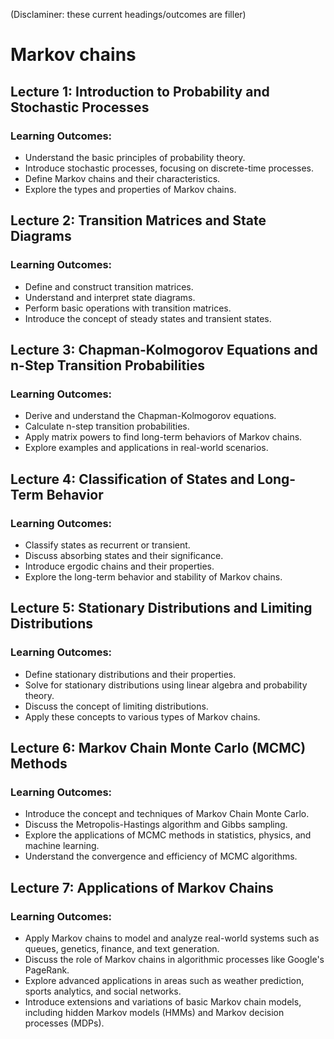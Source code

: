 (Disclaminer: these current headings/outcomes are filler)
# Markov chains

## Lecture 1: Introduction to Probability and Stochastic Processes
### Learning Outcomes:
* Understand the basic principles of probability theory.
* Introduce stochastic processes, focusing on discrete-time processes.
* Define Markov chains and their characteristics.
* Explore the types and properties of Markov chains.

## Lecture 2: Transition Matrices and State Diagrams
### Learning Outcomes:
* Define and construct transition matrices.
* Understand and interpret state diagrams.
* Perform basic operations with transition matrices.
* Introduce the concept of steady states and transient states.

## Lecture 3: Chapman-Kolmogorov Equations and n-Step Transition Probabilities
### Learning Outcomes:
* Derive and understand the Chapman-Kolmogorov equations.
* Calculate n-step transition probabilities.
* Apply matrix powers to find long-term behaviors of Markov chains.
* Explore examples and applications in real-world scenarios.

## Lecture 4: Classification of States and Long-Term Behavior

### Learning Outcomes:

* Classify states as recurrent or transient.
* Discuss absorbing states and their significance.
* Introduce ergodic chains and their properties.
* Explore the long-term behavior and stability of Markov chains.

## Lecture 5: Stationary Distributions and Limiting Distributions
### Learning Outcomes:
* Define stationary distributions and their properties.
* Solve for stationary distributions using linear algebra and probability theory.
* Discuss the concept of limiting distributions.
* Apply these concepts to various types of Markov chains.

## Lecture 6: Markov Chain Monte Carlo (MCMC) Methods
### Learning Outcomes:
* Introduce the concept and techniques of Markov Chain Monte Carlo.
* Discuss the Metropolis-Hastings algorithm and Gibbs sampling.
* Explore the applications of MCMC methods in statistics, physics, and machine learning.
* Understand the convergence and efficiency of MCMC algorithms.

## Lecture 7: Applications of Markov Chains
### Learning Outcomes:
* Apply Markov chains to model and analyze real-world systems such as queues, genetics, finance, and text generation.
* Discuss the role of Markov chains in algorithmic processes like Google's PageRank.
* Explore advanced applications in areas such as weather prediction, sports analytics, and social networks.
* Introduce extensions and variations of basic Markov chain models, including hidden Markov models (HMMs) and Markov decision processes (MDPs).
